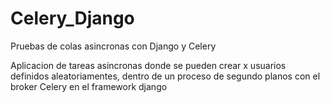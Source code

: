 # Celery_Django
Pruebas de colas asincronas con Django y Celery


Aplicacion de tareas asincronas donde se pueden crear x usuarios
definidos aleatoriamentes, dentro de un proceso de segundo planos
con el broker Celery en el framework django



